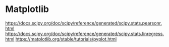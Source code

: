 # Matplotlib

https://docs.scipy.org/doc/scipy/reference/generated/scipy.stats.pearsonr.html
https://docs.scipy.org/doc/scipy/reference/generated/scipy.stats.linregress.html
https://matplotlib.org/stable/tutorials/pyplot.html
